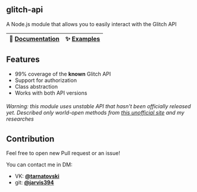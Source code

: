 ## glitch-api

A Node.js module that allows you to easily interact with the Glitch API

| 📖 [Documentation](https://github.com/jarvis394/glitch-api/tree/master/docs/) | ✨ [Examples](https://github.com/jarvis394/glitch-api/tree/master/docs/examples/) |
|---|---|

## Features
- 99% coverage of the **known** Glitch API
- Support for authorization
- Class abstraction
- Works with both API versions

###### *Warning: this module uses unstable API that hasn't been officially released yet. Described only world-open methods from [this unofficial site](https://glitchapi.glitch.me) and my researches*

## Contribution

Feel free to open new Pull request or an issue!

You can contact me in DM: 
- VK: **[@tarnatovski](https://vk.com/tarnatovski)**
- git: **[@jarvis394](https://github.com/jarvis394)**
